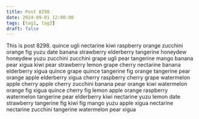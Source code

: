```yaml
---
title: Post 8298
date: 2024-09-01 12:00:00
tags: [tag1, tag2]
draft: false
---
```

This is post 8298.
quince
ugli
nectarine
kiwi
raspberry
orange
zucchini
orange
fig
yuzu
date
banana
strawberry
elderberry
tangerine
honeydew
honeydew
yuzu
zucchini
zucchini
grape
ugli
pear
tangerine
mango
banana
pear
xigua
kiwi
pear
strawberry
lemon
grape
cherry
nectarine
banana
elderberry
xigua
quince
grape
quince
tangerine
fig
orange
tangerine
pear
orange
apple
elderberry
xigua
cherry
raspberry
cherry
grape
watermelon
apple
cherry
apple
cherry
zucchini
banana
pear
orange
kiwi
watermelon
orange
fig
xigua
quince
cherry
fig
lemon
apple
orange
raspberry
watermelon
tangerine
pear
elderberry
kiwi
nectarine
yuzu
lemon
date
strawberry
tangerine
fig
kiwi
fig
mango
yuzu
apple
xigua
nectarine
nectarine
zucchini
tangerine
watermelon
pear
xigua

